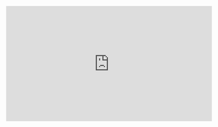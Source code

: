 <iframe width="560" height="315" src="https://www.youtube.com/embed/jfpV7OBptYE?rel=0" frameborder="0" allow="autoplay; encrypted-media" allowfullscreen></iframe>

